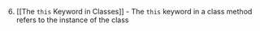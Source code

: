 
6. [[The `this` Keyword in Classes]] - The `this` keyword in a class method refers to the instance of the class